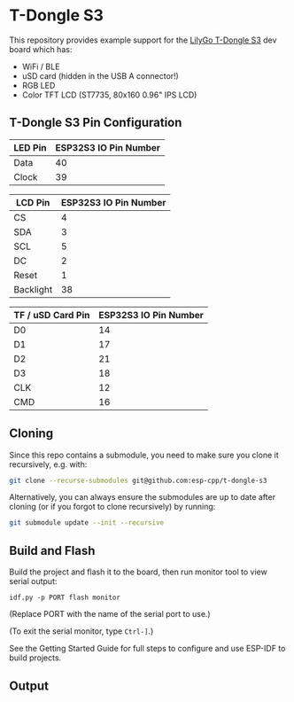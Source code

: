 # T-Dongle S3

This repository provides example support for the [LilyGo T-Dongle
S3](https://github.com/Xinyuan-LilyGO/T-Dongle-S3) dev board which has:

* WiFi / BLE
* uSD card (hidden in the USB A connector!)
* RGB LED
* Color TFT LCD (ST7735, 80x160 0.96" IPS LCD)

## T-Dongle S3 Pin Configuration

| LED Pin | ESP32S3 IO Pin Number |
|---------|-----------------------|
| Data    | 40                    |
| Clock   | 39                    |

| LCD Pin   | ESP32S3 IO Pin Number        |
|-----------|------------------------------|
| CS        | 4                            |
| SDA       | 3                            |
| SCL       | 5                            |
| DC        | 2                            |
| Reset     | 1                            |
| Backlight | 38                           |

| TF / uSD Card Pin | ESP32S3 IO Pin Number |
|-------------------|-----------------------|
| D0                | 14                    |
| D1                | 17                    |
| D2                | 21                    |
| D3                | 18                    |
| CLK               | 12                    |
| CMD               | 16                    |

## Cloning

Since this repo contains a submodule, you need to make sure you clone it
recursively, e.g. with:

``` sh
git clone --recurse-submodules git@github.com:esp-cpp/t-dongle-s3
```

Alternatively, you can always ensure the submodules are up to date after cloning
(or if you forgot to clone recursively) by running:

``` sh
git submodule update --init --recursive
```

## Build and Flash

Build the project and flash it to the board, then run monitor tool to view serial output:

```
idf.py -p PORT flash monitor
```

(Replace PORT with the name of the serial port to use.)

(To exit the serial monitor, type ``Ctrl-]``.)

See the Getting Started Guide for full steps to configure and use ESP-IDF to build projects.

## Output

